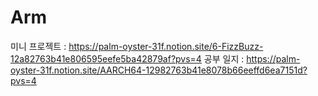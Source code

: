 # Arm
미니 프로젝트 : https://palm-oyster-31f.notion.site/6-FizzBuzz-12a82763b41e806595eefe5ba42879af?pvs=4
공부 일지    : https://palm-oyster-31f.notion.site/AARCH64-12982763b41e8078b66eeffd6ea7151d?pvs=4
